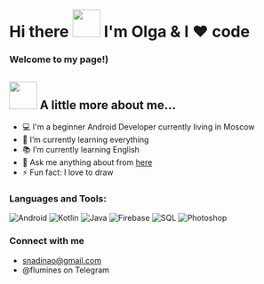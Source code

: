 # __Hi there <img src="https://media.giphy.com/media/mGcNjsfWAjY5AEZNw6/giphy.gif" width="50"> I'm Olga & I ❤️ code</h1>__
### Welcome to my page!)

## <img src="https://media.giphy.com/media/VgCDAzcKvsR6OM0uWg/giphy.gif" width="50"> A little more about me...
- 💻 I'm a beginner Android Developer currently living in Moscow
- 🌱 I’m currently learning everything 
- 📚 I’m currently learning English
- 💬 Ask me anything about from <a href="https://github.com/zumrudu-anka/zumrudu-anka/issues" title="Issues">here</a>
- ⚡ Fun fact: I love to draw 

### Languages and Tools:
![Android](https://img.shields.io/badge/Android-3DDC84?style=for-the-badge&logo=android&logoColor=white)
![Kotlin](https://img.shields.io/badge/Kotlin-9d38f3?&style=for-the-badge&logo=kotlin&logoColor=white)
![Java](https://img.shields.io/badge/Java-ED8B00?style=for-the-badge&logo=java&logoColor=white)
![Firebase](https://img.shields.io/badge/-Firebase-090909?style=for-the-badge&logo=firebase&logoColor=F8C52C)
![SQL](https://img.shields.io/badge/SQLite-07405E?style=for-the-badge&logo=sqlite&logoColor=white)
![Photoshop](https://img.shields.io/badge/Photoshop-406eb7?style=for-the-badge&logo=photoshop&logoColor=white)
 
### Connect with me
- snadinao@gmail.com
- @flumines on Telegram
